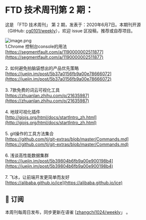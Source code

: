 # FTD 技术周刊第 2 期：
这是 「FTD 技术周刊」 第 2 期，发表于：2020年6月7日。本期刊开源（GitHub: [cg0101/weekly](https://github.com/cg0101/weekly)），欢迎 issue 区投稿，推荐或自荐项目。

![image.png](https://cdn.nlark.com/yuque/0/2020/png/132503/1605582775641-8febf27f-d7ad-46b1-9496-3945477ade89.png#height=720&id=hoN1p&margin=%5Bobject%20Object%5D&name=image.png&originHeight=720&originWidth=1080&originalType=binary&size=1508557&status=done&style=none&width=1080)<br />1.Chrome 控制台console的用法<br />[https://segmentfault.com/a/1190000002511877](https://segmentfault.com/a/1190000002511877)<br />
<br />2. 如何避免拍脑袋想出的产品优先策略<br />[https://juejin.im/post/5b37a0156fb9a00e78666072](https://juejin.im/post/5b37a0156fb9a00e78666072)<br />
<br />3. 7款免费的词云可视化工具<br />[https://zhuanlan.zhihu.com/p/21635987](https://zhuanlan.zhihu.com/p/21635987)<br />
<br />4. 地球可视化插件<br />[http://giojs.org/html/docs/startIntro_zh.html](http://giojs.org/html/docs/startIntro_zh.html)<br />
<br />5. git操作的工具方法集合<br />[https://github.com/tj/git-extras/blob/master/Commands.md](https://github.com/tj/git-extras/blob/master/Commands.md)<br />
<br />6. 浅谈高性能数据集群<br />[https://juejin.im/post/5b39804b6fb9a00e900198b4](https://juejin.im/post/5b39804b6fb9a00e900198b4)<br />
<br />7. 飞冰，让前端开发更简单而友好<br />[https://alibaba.github.io/ice](https://alibaba.github.io/ice)

## 📅 订阅
本周刊每周日发布，同步更新在语雀 [[zhangchi1024/weekly](https://www.yuque.com/zhangchi1024/weekly)」 。